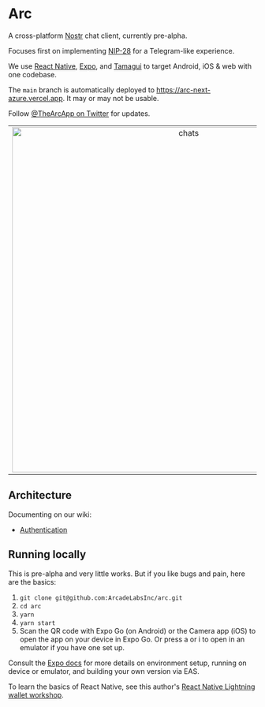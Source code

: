 # Arc

A cross-platform [Nostr](https://github.com/nostr-protocol/nostr) chat client, currently pre-alpha.

Focuses first on implementing [NIP-28](https://github.com/nostr-protocol/nips/blob/master/28.md) for a Telegram-like experience.

We use [React Native](https://reactnative.dev/), [Expo](https://expo.dev/), and [Tamagui](https://tamagui.dev/) to target Android, iOS & web with one codebase.

The `main` branch is automatically deployed to https://arc-next-azure.vercel.app. It may or may not be usable.

Follow [@TheArcApp on Twitter](https://twitter.com/TheArcApp) for updates.

|                                                                                                                                           |                                                                                                                                               |                                                                                                                                            |
| :---------------------------------------------------------------------------------------------------------------------------------------: | :-------------------------------------------------------------------------------------------------------------------------------------------: | :----------------------------------------------------------------------------------------------------------------------------------------: |
| <img width="700" alt="chats" src="https://user-images.githubusercontent.com/14167547/209855695-e8597eb9-7850-4904-9e92-1d9f42424a4a.png"> | <img width="700" alt="textinput" src="https://user-images.githubusercontent.com/14167547/209863990-54c869d7-9f2a-4db2-87fc-adc1f9156546.png"> | <img width="700" alt="device" src="https://user-images.githubusercontent.com/14167547/210024319-9af65899-9ec8-4b2c-add0-f4f6fbafb16c.png"> |

## Architecture

Documenting on our wiki:

- [Authentication](https://github.com/ArcadeLabsInc/arc/wiki/Authentication)

## Running locally

This is pre-alpha and very little works. But if you like bugs and pain, here are the basics:

1. `git clone git@github.com:ArcadeLabsInc/arc.git`
2. `cd arc`
3. `yarn`
4. `yarn start`
5. Scan the QR code with Expo Go (on Android) or the Camera app (iOS) to open the app on your device in Expo Go. Or press a or i to open in an emulator if you have one set up.

Consult the [Expo docs](https://docs.expo.dev/) for more details on environment setup, running on device or emulator, and building your own version via EAS.

To learn the basics of React Native, see this author's [React Native Lightning wallet workshop](https://arcadelabs.co/articles/intro-to-react-native).
